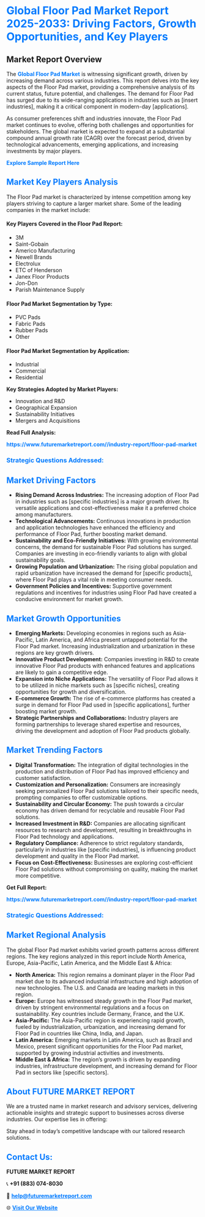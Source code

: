 <h1 style="color: #007BFF;">Global Floor Pad Market Report 2025-2033: Driving Factors, Growth Opportunities, and Key Players</h1>

<section id="overview">
<h2>Market Report Overview</h2>
<p>The <a href="https://www.futuremarketreport.com//industry-report/floor-pad-market" style="color: #007BFF; text-decoration: none;"><strong>Global Floor Pad Market</strong></a> is witnessing significant growth, driven by increasing demand across various industries. This report delves into the key aspects of the Floor Pad market, providing a comprehensive analysis of its current status, future potential, and challenges. The demand for Floor Pad has surged due to its wide-ranging applications in industries such as [insert industries], making it a critical component in modern-day [applications].</p>
<p>As consumer preferences shift and industries innovate, the Floor Pad market continues to evolve, offering both challenges and opportunities for stakeholders. The global market is expected to expand at a substantial compound annual growth rate (CAGR) over the forecast period, driven by technological advancements, emerging applications, and increasing investments by major players.</p>
</section>

<section id="overview">
<p><a href="https://www.futuremarketreport.com//request-sample/reportId=51503" style="color: #007BFF; text-decoration: none;"><strong>Explore Sample Report Here</strong></a></p>
</section>

<section id="key-players">
<h2 style="color: #007BFF;">Market Key Players Analysis</h2>
<p>The Floor Pad market is characterized by intense competition among key players striving to capture a larger market share. Some of the leading companies in the market include:</p>
<h4>Key Players Covered in the Floor Pad Report:</h4>
<ul><li>3M</li><li>Saint-Gobain</li><li>Americo Manufacturing</li><li>Newell Brands</li><li>Electrolux</li><li>ETC of Henderson</li><li>Janex Floor Products</li><li>Jon-Don</li><li>Parish Maintenance Supply</li></ul>
<h4>Floor Pad Market Segmentation by Type:</h4>
<ul><li>PVC Pads</li><li>Fabric Pads</li><li>Rubber Pads</li><li>Other</li></ul>

<h4>Floor Pad Market Segmentation by Application:</h4>
<ul><li>Industrial</li><li>Commercial</li><li>Residential</li></ul>
<p><strong>Key Strategies Adopted by Market Players:</strong></p>
<ul>
<li>Innovation and R&D</li>
<li>Geographical Expansion</li>
<li>Sustainability Initiatives</li>
<li>Mergers and Acquisitions</li>
</ul>
</section>

<section>
<p><strong>Read Full Analysis: </strong></p><a href="https://www.futuremarketreport.com//industry-report/floor-pad-market" style="color: #007BFF; text-decoration: none;"><strong>https://www.futuremarketreport.com//industry-report/floor-pad-market</strong></a>
<h3 style="color: #007BFF;">Strategic Questions Addressed:</h3>
</section>

<section id="driving-factors">
<h2 style="color: #007BFF;">Market Driving Factors</h2>
<ul>
<li><strong>Rising Demand Across Industries:</strong> The increasing adoption of Floor Pad in industries such as [specific industries] is a major growth driver. Its versatile applications and cost-effectiveness make it a preferred choice among manufacturers.</li>
<li><strong>Technological Advancements:</strong> Continuous innovations in production and application technologies have enhanced the efficiency and performance of Floor Pad, further boosting market demand.</li>
<li><strong>Sustainability and Eco-Friendly Initiatives:</strong> With growing environmental concerns, the demand for sustainable Floor Pad solutions has surged. Companies are investing in eco-friendly variants to align with global sustainability goals.</li>
<li><strong>Growing Population and Urbanization:</strong> The rising global population and rapid urbanization have increased the demand for [specific products], where Floor Pad plays a vital role in meeting consumer needs.</li>
<li><strong>Government Policies and Incentives:</strong> Supportive government regulations and incentives for industries using Floor Pad have created a conducive environment for market growth.</li>
</ul>
</section>

<section id="growth-opportunities">
<h2 style="color: #007BFF;">Market Growth Opportunities</h2>
<ul>
<li><strong>Emerging Markets:</strong> Developing economies in regions such as Asia-Pacific, Latin America, and Africa present untapped potential for the Floor Pad market. Increasing industrialization and urbanization in these regions are key growth drivers.</li>
<li><strong>Innovative Product Development:</strong> Companies investing in R&D to create innovative Floor Pad products with enhanced features and applications are likely to gain a competitive edge.</li>
<li><strong>Expansion into Niche Applications:</strong> The versatility of Floor Pad allows it to be utilized in niche markets such as [specific niches], creating opportunities for growth and diversification.</li>
<li><strong>E-commerce Growth:</strong> The rise of e-commerce platforms has created a surge in demand for Floor Pad used in [specific applications], further boosting market growth.</li>
<li><strong>Strategic Partnerships and Collaborations:</strong> Industry players are forming partnerships to leverage shared expertise and resources, driving the development and adoption of Floor Pad products globally.</li>
</ul>
</section>

<section id="trending-factors">
<h2 style="color: #007BFF;">Market Trending Factors</h2>
<ul>
<li><strong>Digital Transformation:</strong> The integration of digital technologies in the production and distribution of Floor Pad has improved efficiency and customer satisfaction.</li>
<li><strong>Customization and Personalization:</strong> Consumers are increasingly seeking personalized Floor Pad solutions tailored to their specific needs, prompting companies to offer customizable options.</li>
<li><strong>Sustainability and Circular Economy:</strong> The push towards a circular economy has driven demand for recyclable and reusable Floor Pad solutions.</li>
<li><strong>Increased Investment in R&D:</strong> Companies are allocating significant resources to research and development, resulting in breakthroughs in Floor Pad technology and applications.</li>
<li><strong>Regulatory Compliance:</strong> Adherence to strict regulatory standards, particularly in industries like [specific industries], is influencing product development and quality in the Floor Pad market.</li>
<li><strong>Focus on Cost-Effectiveness:</strong> Businesses are exploring cost-efficient Floor Pad solutions without compromising on quality, making the market more competitive.</li>
</ul>
</section>

<section>
<p><strong>Get Full Report: </strong></p><a href="https://www.futuremarketreport.com//industry-report/floor-pad-market" style="color: #007BFF; text-decoration: none;"><strong>https://www.futuremarketreport.com//industry-report/floor-pad-market</strong></a>
<h3 style="color: #007BFF;">Strategic Questions Addressed:</h3>
</section>


<section id="regional-analysis">
<h2 style="color: #007BFF;">Market Regional Analysis</h2>
<p>The global Floor Pad market exhibits varied growth patterns across different regions. The key regions analyzed in this report include North America, Europe, Asia-Pacific, Latin America, and the Middle East & Africa:</p>
<ul>
<li><strong>North America:</strong> This region remains a dominant player in the Floor Pad market due to its advanced industrial infrastructure and high adoption of new technologies. The U.S. and Canada are leading markets in this region.</li>
<li><strong>Europe:</strong> Europe has witnessed steady growth in the Floor Pad market, driven by stringent environmental regulations and a focus on sustainability. Key countries include Germany, France, and the U.K.</li>
<li><strong>Asia-Pacific:</strong> The Asia-Pacific region is experiencing rapid growth, fueled by industrialization, urbanization, and increasing demand for Floor Pad in countries like China, India, and Japan.</li>
<li><strong>Latin America:</strong> Emerging markets in Latin America, such as Brazil and Mexico, present significant opportunities for the Floor Pad market, supported by growing industrial activities and investments.</li>
<li><strong>Middle East & Africa:</strong> The region’s growth is driven by expanding industries, infrastructure development, and increasing demand for Floor Pad in sectors like [specific sectors].</li>
</ul>
</section>

<footer>
<h2 style="color: #007BFF;">About FUTURE MARKET REPORT</h2>
<p>We are a trusted name in market research and advisory services, delivering actionable insights and strategic support to businesses across diverse industries. Our expertise lies in offering:</p>

<p>Stay ahead in today’s competitive landscape with our tailored research solutions.</p>

<h2 style="color: #007BFF;">Contact Us:</h2>
<p><strong>FUTURE MARKET REPORT</strong></p>
<p>📞 <strong>+91 (883) 074-8030</strong></p>
<p>📧 <strong><a href="mailto:help@futuremarketreport.com" style="color: #007BFF;">help@futuremarketreport.com</a></strong></p>
<p>🌐 <strong><a href="https://www.futuremarketreport.com/" style="color: #007BFF;">Visit Our Website</a></strong></p>
</footer>
